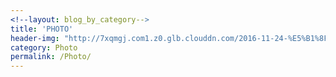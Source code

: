 ```yaml
---
<!--layout: blog_by_category-->
title: 'PHOTO'
header-img: "http://7xqmgj.com1.z0.glb.clouddn.com/2016-11-24-%E5%B1%8F%E5%B9%95%E5%BF%AB%E7%85%A7%202016-11-24%2020.11.36.png"
category: Photo
permalink: /Photo/
---
```


